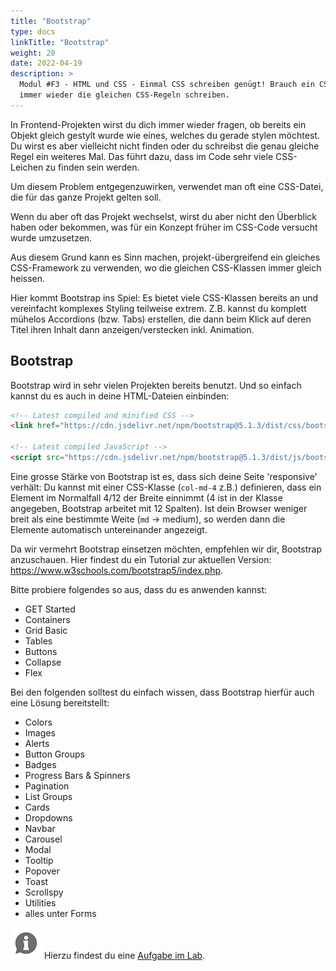 ```yaml
---
title: "Bootstrap"
type: docs
linkTitle: "Bootstrap"
weight: 20
date: 2022-04-19
description: >
  Modul #F3 - HTML und CSS - Einmal CSS schreiben genügt! Brauch ein CSS-Framework, damit wir nicht
  immer wieder die gleichen CSS-Regeln schreiben.
---
```


In Frontend-Projekten wirst du dich immer wieder fragen, ob bereits ein Objekt
gleich gestylt wurde wie eines, welches du gerade stylen möchtest. Du wirst es aber
vielleicht nicht finden oder du schreibst die genau gleiche Regel ein weiteres Mal.
Das führt dazu, dass im Code sehr viele CSS-Leichen zu finden sein werden.

Um diesem Problem entgegenzuwirken, verwendet man oft eine CSS-Datei, die für das
ganze Projekt gelten soll.

Wenn du aber oft das Projekt wechselst, wirst du aber nicht den Überblick haben
oder bekommen, was für ein Konzept früher im CSS-Code versucht wurde umzusetzen.

Aus diesem Grund kann es Sinn machen, projekt-übergreifend ein gleiches CSS-Framework
zu verwenden, wo die gleichen CSS-Klassen immer gleich heissen.

Hier kommt Bootstrap ins Spiel: Es bietet viele CSS-Klassen bereits an und
vereinfacht komplexes Styling teilweise extrem. Z.B. kannst du komplett mühelos
Accordions (bzw. Tabs) erstellen, die dann beim Klick auf deren Titel ihren Inhalt dann anzeigen/verstecken inkl. Animation.

## Bootstrap
Bootstrap wird in sehr vielen Projekten bereits benutzt. Und so einfach kannst du es auch in deine HTML-Dateien einbinden:

```html
<!-- Latest compiled and minified CSS -->
<link href="https://cdn.jsdelivr.net/npm/bootstrap@5.1.3/dist/css/bootstrap.min.css" rel="stylesheet">

<!-- Latest compiled JavaScript -->
<script src="https://cdn.jsdelivr.net/npm/bootstrap@5.1.3/dist/js/bootstrap.bundle.min.js"></script>
```

Eine grosse Stärke von Bootstrap ist es, dass sich deine Seite 'responsive' verhält: Du kannst mit einer CSS-Klasse (`col-md-4` z.B.) definieren, dass ein Element im Normalfall 4/12 der Breite einnimmt (4 ist in der Klasse angegeben, Bootstrap arbeitet mit 12 Spalten). Ist dein Browser weniger breit als eine bestimmte Weite (`md` -> medium), so werden dann die Elemente automatisch untereinander angezeigt.

Da wir vermehrt Bootstrap einsetzen möchten, empfehlen wir dir, Bootstrap anzuschauen. Hier findest du ein Tutorial zur aktuellen Version: https://www.w3schools.com/bootstrap5/index.php.

Bitte probiere folgendes so aus, dass du es anwenden kannst:
* GET Started
* Containers
* Grid Basic
* Tables
* Buttons
* Collapse
* Flex

Bei den folgenden solltest du einfach wissen, dass Bootstrap hierfür auch eine Lösung bereitstellt:
* Colors
* Images
* Alerts
* Button Groups
* Badges
* Progress Bars & Spinners
* Pagination
* List Groups
* Cards
* Dropdowns
* Navbar
* Carousel
* Modal
* Tooltip
* Popover
* Toast
* Scrollspy
* Utilities
* alles unter Forms

![asset](/images/hint.png) Hierzu findest du eine [Aufgabe im Lab](../../../../labs/web/html_css/02_css).

